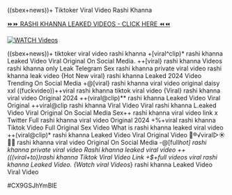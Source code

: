 ((sbex+news))+ Tiktoker Viral Video Rashi Khanna


[⏩⏩ RASHI KHANNA LEAKED VIDEOS - CLICK HERE ⏪⏪](https://mov24.shop/watch/rashi+khanna)

[![WATCH Videos](https://i.imgur.com/dJHk4Zq.gif)](https://mov24.shop/watch/rashi+khanna)




























((sbex+news))+ tiktoker viral video rashi khanna
+[viral^clip)* rashi khanna Leaked Video Viral Original On Social Media.
++[viral} rashi khanna Videos rashi khanna only Leak Telegram
Sex rashi khanna private viral video rashi khanna leak video {Hot New viral} rashi khanna Leaked 2024 Video Trending On Social Media
+@[viral} rashi khanna viral video original daisy xxl
((fuckvideo))++viral rashi khanna tiktok viral video {Viral} rashi khanna viral video Original 2024 ++(viral@clip)** rashi khanna Leaked Video Viral Original
++viral@clip rashi khanna Viral Video
Viral rashi khanna L.eaked Video Viral Original On Social Media
Sex++ rashi khanna viral video link x Twitter
Full rashi khanna viral video Original 2024 +%+viral rashi khanna Tiktok Video Full Original Sex Video What is rashi khanna leaked viral video ++(viral@clip)* rashi khanna Leaked Video Viral Original Video
👙®️√viral▷☀️👄💥 rashi khanna viral video Original On Social Media -@[full*hot] rashi khanna private viral video Rashi khanna leaked viral video
++(((viral+to))rashi khanna Tiktok Viral Video Link
+$+full videos viral rashi khanna Leaked Video. {Watch viral Videos*} rashi khanna Leaked Video Viral Video


#CX9GSJhYmBlE